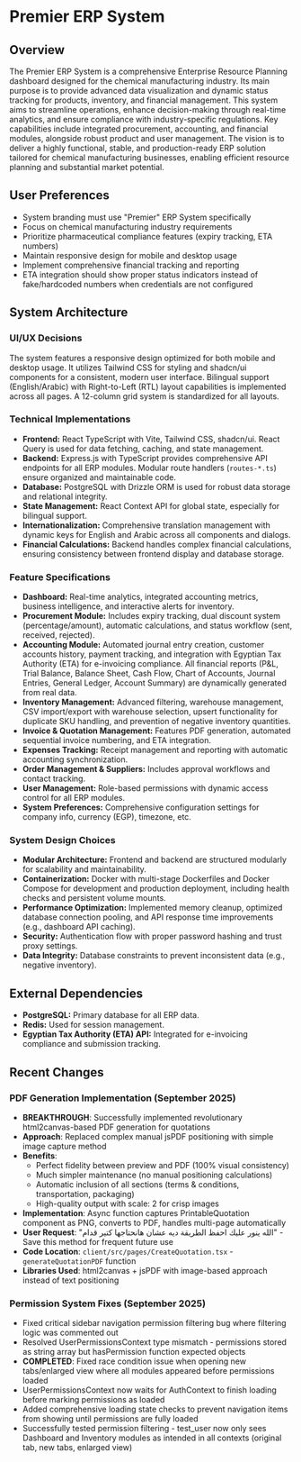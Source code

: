 # Premier ERP System

## Overview
The Premier ERP System is a comprehensive Enterprise Resource Planning dashboard designed for the chemical manufacturing industry. Its main purpose is to provide advanced data visualization and dynamic status tracking for products, inventory, and financial management. This system aims to streamline operations, enhance decision-making through real-time analytics, and ensure compliance with industry-specific regulations. Key capabilities include integrated procurement, accounting, and financial modules, alongside robust product and user management. The vision is to deliver a highly functional, stable, and production-ready ERP solution tailored for chemical manufacturing businesses, enabling efficient resource planning and substantial market potential.

## User Preferences
- System branding must use "Premier" ERP System specifically
- Focus on chemical manufacturing industry requirements
- Prioritize pharmaceutical compliance features (expiry tracking, ETA numbers)
- Maintain responsive design for mobile and desktop usage
- Implement comprehensive financial tracking and reporting
- ETA integration should show proper status indicators instead of fake/hardcoded numbers when credentials are not configured

## System Architecture

### UI/UX Decisions
The system features a responsive design optimized for both mobile and desktop usage. It utilizes Tailwind CSS for styling and shadcn/ui components for a consistent, modern user interface. Bilingual support (English/Arabic) with Right-to-Left (RTL) layout capabilities is implemented across all pages. A 12-column grid system is standardized for all layouts.

### Technical Implementations
- **Frontend:** React TypeScript with Vite, Tailwind CSS, shadcn/ui. React Query is used for data fetching, caching, and state management.
- **Backend:** Express.js with TypeScript provides comprehensive API endpoints for all ERP modules. Modular route handlers (`routes-*.ts`) ensure organized and maintainable code.
- **Database:** PostgreSQL with Drizzle ORM is used for robust data storage and relational integrity.
- **State Management:** React Context API for global state, especially for bilingual support.
- **Internationalization:** Comprehensive translation management with dynamic keys for English and Arabic across all components and dialogs.
- **Financial Calculations:** Backend handles complex financial calculations, ensuring consistency between frontend display and database storage.

### Feature Specifications
- **Dashboard:** Real-time analytics, integrated accounting metrics, business intelligence, and interactive alerts for inventory.
- **Procurement Module:** Includes expiry tracking, dual discount system (percentage/amount), automatic calculations, and status workflow (sent, received, rejected).
- **Accounting Module:** Automated journal entry creation, customer accounts history, payment tracking, and integration with Egyptian Tax Authority (ETA) for e-invoicing compliance. All financial reports (P&L, Trial Balance, Balance Sheet, Cash Flow, Chart of Accounts, Journal Entries, General Ledger, Account Summary) are dynamically generated from real data.
- **Inventory Management:** Advanced filtering, warehouse management, CSV import/export with warehouse selection, upsert functionality for duplicate SKU handling, and prevention of negative inventory quantities.
- **Invoice & Quotation Management:** Features PDF generation, automated sequential invoice numbering, and ETA integration.
- **Expenses Tracking:** Receipt management and reporting with automatic accounting synchronization.
- **Order Management & Suppliers:** Includes approval workflows and contact tracking.
- **User Management:** Role-based permissions with dynamic access control for all ERP modules.
- **System Preferences:** Comprehensive configuration settings for company info, currency (EGP), timezone, etc.

### System Design Choices
- **Modular Architecture:** Frontend and backend are structured modularly for scalability and maintainability.
- **Containerization:** Docker with multi-stage Dockerfiles and Docker Compose for development and production deployment, including health checks and persistent volume mounts.
- **Performance Optimization:** Implemented memory cleanup, optimized database connection pooling, and API response time improvements (e.g., dashboard API caching).
- **Security:** Authentication flow with proper password hashing and trust proxy settings.
- **Data Integrity:** Database constraints to prevent inconsistent data (e.g., negative inventory).

## External Dependencies
- **PostgreSQL:** Primary database for all ERP data.
- **Redis:** Used for session management.
- **Egyptian Tax Authority (ETA) API:** Integrated for e-invoicing compliance and submission tracking.

## Recent Changes

### PDF Generation Implementation (September 2025)
- **BREAKTHROUGH**: Successfully implemented revolutionary html2canvas-based PDF generation for quotations
- **Approach**: Replaced complex manual jsPDF positioning with simple image capture method
- **Benefits**: 
  - Perfect fidelity between preview and PDF (100% visual consistency)
  - Much simpler maintenance (no manual positioning calculations)
  - Automatic inclusion of all sections (terms & conditions, transportation, packaging)
  - High-quality output with scale: 2 for crisp images
- **Implementation**: Async function captures PrintableQuotation component as PNG, converts to PDF, handles multi-page automatically
- **User Request**: "الله ينور عليك احفظ الطريقة ديه عشان هانحتاجها كتير قدام" - Save this method for frequent future use
- **Code Location**: `client/src/pages/CreateQuotation.tsx` - `generateQuotationPDF` function
- **Libraries Used**: html2canvas + jsPDF with image-based approach instead of text positioning

### Permission System Fixes (September 2025)
- Fixed critical sidebar navigation permission filtering bug where filtering logic was commented out
- Resolved UserPermissionsContext type mismatch - permissions stored as string array but hasPermission function expected objects  
- **COMPLETED**: Fixed race condition issue when opening new tabs/enlarged view where all modules appeared before permissions loaded
- UserPermissionsContext now waits for AuthContext to finish loading before marking permissions as loaded
- Added comprehensive loading state checks to prevent navigation items from showing until permissions are fully loaded
- Successfully tested permission filtering - test_user now only sees Dashboard and Inventory modules as intended in all contexts (original tab, new tabs, enlarged view)